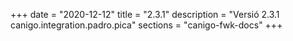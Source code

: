 +++
date        = "2020-12-12"
title       = "2.3.1"
description = "Versió 2.3.1 canigo.integration.padro.pica"
sections    = "canigo-fwk-docs"
+++